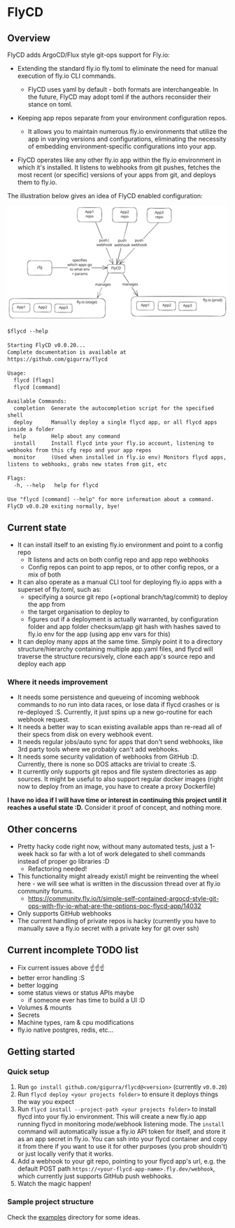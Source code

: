 # FlyCD

## Overview

FlyCD adds ArgoCD/Flux style git-ops support for Fly.io:

* Extending the standard fly.io fly.toml to eliminate the need for manual execution of fly.io CLI commands.
    * FlyCD uses yaml by default - both formats are interchangeable. In the future, FlyCD may adopt toml if the authors
      reconsider their stance on toml.

* Keeping app repos separate from your environment configuration repos.
    * It allows you to maintain numerous fly.io environments that utilize the app in varying versions and
      configurations, eliminating the necessity of embedding environment-specific configurations into your app.

* FlyCD operates like any other fly.io app within the fly.io environment in which it's installed. It listens to webhooks
  from git pushes, fetches the most recent (or specific) versions of your apps from git, and deploys them to fly.io.

The illustration below gives an idea of FlyCD enabled configuration:

![alt text](https://raw.githubusercontent.com/GiGurra/flycd/master/concept.svg)

```
$flycd --help

Starting FlyCD v0.0.20...
Complete documentation is available at https://github.com/gigurra/flycd

Usage:
  flycd [flags]
  flycd [command]

Available Commands:
  completion  Generate the autocompletion script for the specified shell
  deploy      Manually deploy a single flycd app, or all flycd apps inside a folder
  help        Help about any command
  install     Install flycd into your fly.io account, listening to webhooks from this cfg repo and your app repos
  monitor     (Used when installed in fly.io env) Monitors flycd apps, listens to webhooks, grabs new states from git, etc

Flags:
  -h, --help   help for flycd

Use "flycd [command] --help" for more information about a command.
FlyCD v0.0.20 exiting normally, bye!
```

## Current state

* It can install itself to an existing fly.io environment and point to a config repo
    * It listens and acts on both config repo and app repo webhooks
    * Config repos can point to app repos, or to other config repos, or a mix of both
* It can also operate as a manual CLI tool for deploying fly.io apps with a superset of fly.toml, such as:
    * specifying a source git repo (+optional branch/tag/commit) to deploy the app from
    * the target organisation to deploy to
    * figures out if a deployment is actually warranted, by configuration folder and app folder checksum/app git hash
      with hashes saved to fly.io env for the app (using app env vars for this)
* It can deploy many apps at the same time. Simply point it to a directory structure/hierarchy containing multiple
  app.yaml files, and flycd will traverse the structure recursively, clone each app's source repo and deploy each app

### Where it needs improvement

* It needs some persistence and queueing of incoming webhook commands to no run into data races, or lose data if flycd
  crashes or is re-deployed :S. Currently, it just spins up a new go-routine for each webhook request.
* It needs a better way to scan existing available apps than re-read all of their specs from disk on every webhook
  event.
* It needs regular jobs/auto sync for apps that don't send webhooks, like 3rd party tools where we probably can't add
  webhooks.
* It needs some security validation of webhooks from GitHub :D. Currently, there is none so DOS attacks are trivial to
  create :S.
* It currently only supports git repos and file system directories as app sources. It might be useful to also support
  regular docker images (right now to deploy from an image, you have to create a proxy Dockerfile)

**I have no idea if I will have time or interest in continuing this project until it reaches a useful state :D.**
Consider it proof of concept, and nothing more.

## Other concerns

* Pretty hacky code right now, without many automated tests, just a 1-week hack so far with a lot of work delegated
  to shell commands instead of proper go libraries :D
    * Refactoring needed!
* This functionality might already exist/I might be reinventing the wheel here - we will see what is written in the
  discussion thread over at fly.io community forums.
    * https://community.fly.io/t/simple-self-contained-argocd-style-git-ops-with-fly-io-what-are-the-options-poc-flycd-app/14032
* Only supports GitHub webhooks
* The current handling of private repos is hacky (currently you have to manually save a fly.io secret with a private key
  for git over ssh)

## Current incomplete TODO list

* Fix current issues above ☝️☝️☝️
* better error handling :S
* better logging
* some status views or status APIs maybe
    * if someone ever has time to build a UI :D
* Volumes & mounts
* Secrets
* Machine types, ram & cpu modifications
* fly.io native postgres, redis, etc...

## Getting started

### Quick setup

1. Run `go install github.com/gigurra/flycd@<version>` (currently `v0.0.20`)
2. Run `flycd deploy <your projects folder>` to ensure it deploys things the way you expect
3. Run `flycd install --project-path <your projects folder>` to install flycd into your fly.io environment.
   This will create a new fly.io app running flycd in monitoring mode/webhook listening mode. The `install` command will
   automatically issue a fly.io API token for itself, and store it as an app secret in fly.io. You can ssh into your
   flycd container and copy it from there if you want to use it for other purposes (you prob shouldn't) or just locally
   verify that it works.
4. Add a webhook to your git repo, pointing to your flycd app's url,
   e.g. the default POST path `https://<your-flycd-app-name>.fly.dev/webhook`, which currently just supports GitHub push
   webhooks.
5. Watch the magic happen!

### Sample project structure

Check the [examples](examples) directory for some ideas.